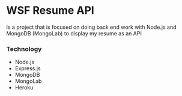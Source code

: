 # WSF Resume API

Is a project that is focused on doing back end work with Node.js and MongoDB (MongoLab) to display my resume as an API

### Technology

- Node.js
- Express.js
- MongoDB
- MongoLab
- Heroku
